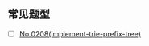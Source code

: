 ## 常见题型

- [ ] [No.0208(implement-trie-prefix-tree)](https://leetcode-cn.com/problems/implement-trie-prefix-tree/)

